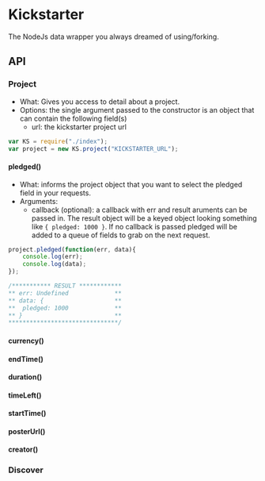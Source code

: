 # Kickstarter

The NodeJs data wrapper you always dreamed of using/forking.

## API

### Project

* What: Gives you access to detail about a project.
* Options: the single argument passed to the constructor is an object that can contain the following field(s)
	* url: the kickstarter project url

```javascript
var KS = require("./index");
var project = new KS.project("KICKSTARTER_URL");
```

#### pledged()

* What: informs the project object that you want to select the pledged field in your requests.
* Arguments:
	* callback (optional): a callback with err and result aruments can be passed in. The result object will be a keyed object looking something like `{ pledged: 1000 }`. If no callback is passed pledged will be added to a queue of fields to grab on the next request.

```javascript
project.pledged(function(err, data){
	console.log(err);
	console.log(data);
});

/*********** RESULT ************
** err: Undefined             **
** data: {                    **
** 	pledged: 1000             **
** }                          **
*******************************/
```

#### currency()

#### endTime()

#### duration()

#### timeLeft()

#### startTime()

#### posterUrl()

#### creator()

### Discover




